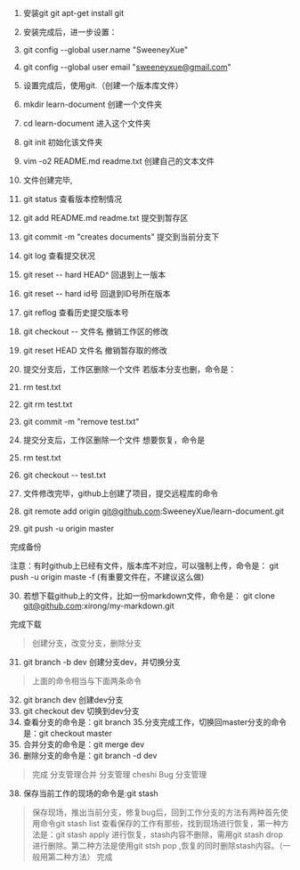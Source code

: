 1. 安装git git apt-get install git
2. 安装完成后，进一步设置：
3. git config --global user.name "SweeneyXue"
4. git config --global user email "sweeneyxue@gmail.com"
5. 设置完成后，使用git.（创建一个版本库文件）
6. mkdir learn-document 创建一个文件夹
7. cd learn-document 进入这个文件夹
8. git init  初始化该文件夹
9. vim -o2 README.md readme.txt   创建自己的文本文件
10. 文件创建完毕,
11. git status 查看版本控制情况
12. git add README.md readme.txt 提交到暂存区
13. git commit -m "creates documents" 提交到当前分支下

14. git log 查看提交状况
15. git reset -- hard HEAD^ 回退到上一版本
16. git reset -- hard id号  回退到ID号所在版本

17. git reflog 查看历史提交版本号
18. git checkout -- 文件名  撤销工作区的修改
19. git reset HEAD 文件名 撤销暂存取的修改

20. 提交分支后，工作区删除一个文件
 若版本分支也删，命令是：
21. rm test.txt
22. git rm test.txt
23. git commit -m "remove test.txt"
24. 提交分支后，工作区删除一个文件
 想要恢复，命令是
25. rm test.txt
26. git checkout -- test.txt
 
27. 文件修改完毕，github上创建了项目，提交远程库的命令
28. git remote add origin git@github.com:SweeneyXue/learn-document.git
 
29. git push -u origin master

完成备份

注意：有时github上已经有文件，版本库不对应，可以强制上传，命令是：
git push -u origin maste -f (有重要文件在，不建议这么做)

30. 若想下载github上的文件，比如一份markdown文件，命令是：
git clone git@github.com:xirong/my-markdown.git

完成下载
> 创建分支，改变分支，删除分支
31. git branch -b dev 创建分支dev，并切换分支
> 上面的命令相当与下面两条命令
32. git branch dev 创建dev分支
33. git checkout dev 切换到dev分支
34. 查看分支的命令是：git branch
35.分支完成工作，切换回master分支的命令是：git checkout master
36. 合并分支的命令是：git merge dev
37. 删除分支的命令是：git branch -d dev
> 完成
> 分支管理合并
> 分支管理
> cheshi
> Bug 分支管理
38. 保存当前工作的现场的命令是:git stash
> 保存现场，推出当前分支，修复bug后，回到工作分支的方法有两种首先使用命令git stash list 查看保存的工作有那些，找到现场进行恢复，第一种方法是：git stash apply 进行恢复，stash内容不删除，需用git stash drop进行删除。第二种方法是使用git stsh pop ,恢复的同时删除stash内容。（一般用第二种方法）
> 完成


